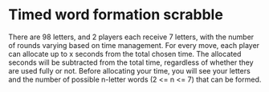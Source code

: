 # Timed word formation scrabble


There are 98 letters, and 2 players each receive 7 letters, with the number of rounds varying based on time management. 
For every move, each player can allocate up to x seconds from the total chosen time. The allocated seconds will be subtracted 
from the total time, regardless of whether they are used fully or not. Before allocating your time, you will see your letters 
and the number of possible n-letter words (2 <= n <= 7) that can be formed.
